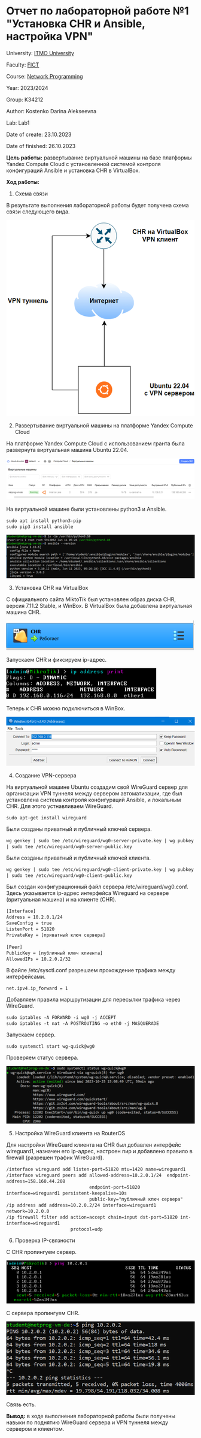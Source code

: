 # Отчет по лабораторной работе №1 "Установка CHR и Ansible, настройка VPN"
University: [ITMO University](https://itmo.ru/ru/)

Faculty: [FICT](https://fict.itmo.ru)

Course: [Network Programming](https://itmo-ict-faculty.github.io/network-programming/)

Year: 2023/2024

Group: K34212

Author: Kostenko Darina Alekseevna

Lab: Lab1

Date of create: 23.10.2023

Date of finished: 26.10.2023

**Цель работы:** развертывание виртуальной машины на базе платформы Yandex Compute Cloud с установленной системой контроля конфигураций Ansible и установка CHR в VirtualBox.

**Ход работы:**

1. Схема связи
   
В результате выполнения лабораторной работы будет получена схема связи следующего вида.

![](https://github.com/kostenkoda/2023_2024-network_programming-k34212-kostenko_d_a/blob/main/lab1/lab1-pics/diagram.png)

2. Развертывание виртуальной машины на платформе Yandex Compute Cloud

На платформе Yandex Compute Cloud с использованием гранта была развернута виртуальная машина Ubuntu 22.04.

![](https://github.com/kostenkoda/2023_2024-network_programming-k34212-kostenko_d_a/blob/main/lab1/lab1-pics/vm_ubuntu.png)

На виртуальной машине были установлены python3 и Ansible.

```
sudo apt install python3-pip
sudo pip3 install ansible
```

![](https://github.com/kostenkoda/2023_2024-network_programming-k34212-kostenko_d_a/blob/main/lab1/lab1-pics/vm_check.png)

3. Установка CHR на VirtualBox

С официального сайта MiktoTik был установлен образ диска CHR, версия 	7.11.2 Stable, и WinBox.
В VirtualBox была добавлена виртуальная машина CHR.

![](https://github.com/kostenkoda/2023_2024-network_programming-k34212-kostenko_d_a/blob/main/lab1/lab1-pics/CHR.png)

Запускаем CHR и фиксируем ip-адрес. 

![](https://github.com/kostenkoda/2023_2024-network_programming-k34212-kostenko_d_a/blob/main/lab1/lab1-pics/CHR-ip.png)

Теперь к CHR можно подключиться в WinBox.

![](https://github.com/kostenkoda/2023_2024-network_programming-k34212-kostenko_d_a/blob/main/lab1/lab1-pics/winbox.png)


4. Создание VPN-сервера

На виртуальной машине Ubuntu создадим свой WireGuard сервер для организации VPN туннеля между сервером автоматизации, где был установлена система контроля конфигураций Ansible, и локальным CHR.
Для этого устнавливаем WireGuard.
```
sudo apt-get install wireguard
```

Были созданы приватный и публичный ключей сервера.

```
wg genkey | sudo tee /etc/wireguard/wg0-server-private.key | wg pubkey | sudo tee /etc/wireguard/wg0-server-public.key
```

Были созданы приватный и публичный ключей клиента.

```
wg genkey | sudo tee /etc/wireguard/wg0-client-private.key | wg pubkey | sudo tee /etc/wireguard/wg0-client-public.key
```

Был создан конфигурационный файл сервера /etc/wireguard/wg0.conf. Здесь указывается ip-адрес интерфейса Wireguard на сервере (вритуальная машина) и на клиенте (CHR). 

```
[Interface]
Address = 10.2.0.1/24
SaveConfig = true
ListenPort = 51820
PrivateKey = [приватный ключ сервера]

[Peer]
PublicKey = [публичный ключ клиента]
AllowedIPs = 10.2.0.2/32
```

В файле /etc/sysctl.conf разрешаем прохождение трафика между интерфейсами.

```
net.ipv4.ip_forward = 1
```

Добавляем правила маршрутизации для пересылки трафика через WireGuard.

```
sudo iptables -A FORWARD -i wg0 -j ACCEPT
sudo iptables -t nat -A POSTROUTING -o eth0 -j MASQUERADE
```

Запускаем сервер.

```
sudo systemctl start wg-quick@wg0
```

Проверяем статус сервера.

![](https://github.com/kostenkoda/2023_2024-network_programming-k34212-kostenko_d_a/blob/main/lab1/lab1-pics/server_check.png)

5. Настройка WireGuard клиента на RouterOS

Для настройки WireGuard клиента на CHR был добавлен интерфейс wireguard1, назначен его ip-адрес, настроен пир и добавлено правило в firewall (разрешен трафик WireGuard). 

```
/interface wireguard add listen-port=51820 mtu=1420 name=wireguard1
/interface wireguard peers add allowed-address=10.2.0.1/24  endpoint-address=158.160.44.208
                               endpoint-port=51820 interface=wireguard1 persistent-keepalive=10s
                               public-key="публичный ключ сервера"
/ip address add address=10.2.0.2/24 interface=wireguard1 network=10.2.0.0
/ip firewall filter add action=accept chain=input dst-port=51820 int-interface=wireguard1
                        protocol=udp
```

6. Проверка IP-связности

С CHR пропингуем сервер.

![](https://github.com/kostenkoda/2023_2024-network_programming-k34212-kostenko_d_a/blob/main/lab1/lab1-pics/ping-to-server.png)

С сервера пропингуем CHR.

![](https://github.com/kostenkoda/2023_2024-network_programming-k34212-kostenko_d_a/blob/main/lab1/lab1-pics/ping-to-CHR.png)

Связь есть.


**Вывод:** в ходе выполнения лабораторной работы были получены навыки по поднятию WireGuard сервера и VPN туннеля между сервером и клиентом.
